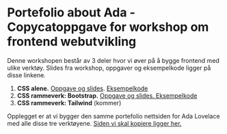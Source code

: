 # Portefolio about Ada - Copycatoppgave for workshop om frontend webutvikling

Denne workshopen består av 3 deler hvor vi øver på å bygge frontend med ulike verktøy. Slides fra workshop, oppgaver og eksempelkode ligger på disse linkene. 
1. **CSS alene.** [Oppgave og slides](https://github.com/Madelelo/about-ada/blob/main/Frontend%20webutvikling%20del%201%20-%20CSS.pdf). [Eksempelkode](https://github.com/Madelelo/about-ada)
2. **CSS rammeverk: Bootstrap.** [Oppgave og slides. ]()[Eksempelkode](https://github.com/Madelelo/about-ada/tree/about-ada-bootstrap)
3. **CSS rammeverk: Tailwind** (kommer)


Opplegget er at vi bygger den samme portefolio nettsiden for Ada Lovelace med alle disse tre verktøyene. [Siden vi skal kopiere ligger her.](https://about-ada-madelelo.vercel.app/)


